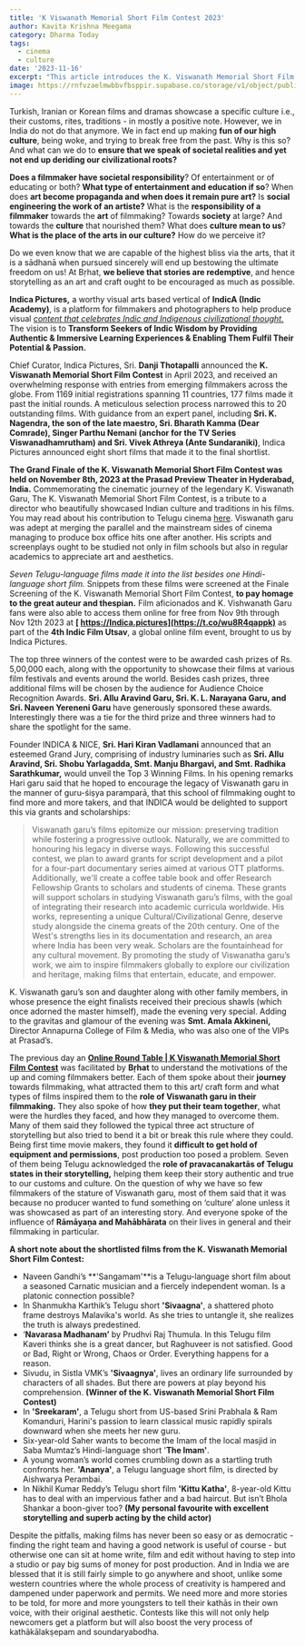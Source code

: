 ```yaml
---
title: 'K Viswanath Memorial Short Film Contest 2023'
author: Kavita Krishna Meegama
category: Dharma Today
tags:
  - cinema
  - culture
date: '2023-11-16'
excerpt: "This article introduces the K. Viswanath Memorial Short Film Contest, showcasing films that honor the legendary director's legacy in depicting Indian culture."
image: https://rnfvzaelmwbbvfbsppir.supabase.co/storage/v1/object/public/brhatwebsite/05dhiti/kviswanathfilmcontest.webp
---
```


Turkish, Iranian or Korean films and dramas showcase a specific culture i.e., their customs, rites, traditions - in mostly a positive note. However, we in India do not do that anymore. We in fact end up making **fun of our high culture**, being woke, and trying to break free from the past. Why is this so? And what can we do to **ensure that we speak of societal realities and yet not end up deriding our civilizational roots?**

**Does a filmmaker have societal responsibility**? Of entertainment or of educating or both? **What type of entertainment and education if so**? When does **art become propaganda and when does it remain pure art?** Is **social engineering the work of an artiste?** What is the **responsibility of a filmmaker** towards the **art** of filmmaking? Towards **society** at large? And towards the **culture** that nourished them? What does **culture mean to us**? **What is the place of the arts in our culture?** How do we perceive it?

Do we even know that we are capable of the highest bliss via the arts, that it is a sādhanā when pursued sincerely will end up bestowing the ultimate freedom on us! At Bṛhat, **we believe that stories are redemptive**, and hence storytelling as an art and craft ought to be encouraged as much as possible.

**Indica Pictures,** a worthy visual arts based vertical of **IndicA (Indic Academy)**, is a platform for filmmakers and photographers to help produce visual _<span style="text-decoration:underline;">content that celebrates Indic and Indigenous civilizational thought.</span>_ The vision is to **Transform Seekers of Indic Wisdom by Providing Authentic & Immersive Learning Experiences & Enabling Them Fulfil Their Potential & Passion.**

Chief Curator, Indica Pictures, Sri. **Danji Thotapalli** announced the **K. Viswanath Memorial Short Film Contest** in April 2023, and received an overwhelming response with entries from emerging filmmakers across the globe. From 1169 initial registrations spanning 11 countries, 177 films made it past the initial rounds. A meticulous selection process narrowed this to 20 outstanding films. With guidance from an expert panel, including **Sri. K. Nagendra, the son of the late maestro, Sri. Bharath Kamma (Dear Comrade), Singer Parthu Nemani (anchor for the TV Series Viswanadhamrutham) and Sri. Vivek Athreya (Ante Sundaraniki)**, Indica Pictures announced eight short films that made it to the final shortlist.

**The Grand Finale of the K. Viswanath Memorial Short Film Contest was held on November 8th, 2023 at the Prasad Preview Theater in Hyderabad, India.** Commemorating the cinematic journey of the legendary K. Viswanath Garu, The K. Viswanath Memorial Short Film Contest, is a tribute to a director who beautifully showcased Indian culture and traditions in his films. You may read about his contribution to Telugu cinema [here](https://www.brhat.in/dhiti/kvishwanathlegacy). Viswanath garu was adept at merging the parallel and the mainstream sides of cinema managing to produce box office hits one after another. His scripts and screenplays ought to be studied not only in film schools but also in regular academics to appreciate art and aesthetics.

_Seven Telugu-language films made it into the list besides one Hindi-language short film._ Snippets from these films were screened at the Finale Screening of the K. Viswanath Memorial Short Film Contest, **to pay homage to the great auteur and thespian.** Film aficionados and K. Vishwanath Garu fans were also able to access them online for free from Nov 9th through Nov 12th 2023 at **[ https://Indica.pictures](https://t.co/wu8R4qappk)** as part of the **4th Indic Film Utsav**, a global online film event, brought to us by Indica Pictures.

The top three winners of the contest were to be awarded cash prizes of Rs. 5,00,000 each, along with the opportunity to showcase their films at various film festivals and events around the world. Besides cash prizes, three additional films will be chosen by the audience for Audience Choice Recognition Awards. **Sri. Allu Aravind Garu, Sri. K. L. Narayana Garu, and Sri. Naveen Yereneni Garu** have generously sponsored these awards. Interestingly there was a tie for the third prize and three winners had to share the spotlight for the same.

Founder INDICA & NICE, **Sri. Hari Kiran Vadlamani** announced that an esteemed Grand Jury, comprising of industry luminaries such as **Sri. Allu Aravind, Sri. Shobu Yarlagadda, Smt. Manju Bhargavi, and Smt. Radhika Sarathkumar,** would unveil the Top 3 Winning Films. In his opening remarks Hari garu said that he hoped to encourage the legacy of Viswanath garu in the manner of guru-śiṣya paramparā, that this school of filmmaking ought to find more and more takers, and that INDICA would be delighted to support this via grants and scholarships:

> Viswanath garu’s films epitomize our mission: preserving tradition while fostering a progressive outlook. Naturally, we are committed to honouring his legacy in diverse ways. Following this successful contest, we plan to award grants for script development and a pilot for a four-part documentary series aimed at various OTT platforms. Additionally, we'll create a coffee table book and offer Research Fellowship Grants to scholars and students of cinema. These grants will support scholars in studying Viswanath garu’s films, with the goal of integrating their research into academic curricula worldwide. His works, representing a unique Cultural/Civilizational Genre, deserve study alongside the cinema greats of the 20th century. One of the West's strengths lies in its documentation and research, an area where India has been very weak. Scholars are the fountainhead for any cultural movement. By promoting the study of Viswanatha garu’s work, we aim to inspire filmmakers globally to explore our civilization and heritage, making films that entertain, educate, and empower.

K. Viswanath garu’s son and daughter along with other family members, in whose presence the eight finalists received their precious shawls (which once adorned the master himself), made the evening very special. Adding to the gravitas and glamour of the evening was **Smt. Amala Akkineni,** Director Annapurna College of Film & Media, who was also one of the VIPs at Prasad’s.

The previous day an **[Online Round Table | K Viswanath Memorial Short Film Contest](https://www.youtube.com/watch?v=xDBIJfx6L5U&t=4109s)** was facilitated by **Bṛhat** to understand the motivations of the up and coming filmmakers better. Each of them spoke about their **journey** towards filmmaking, what attracted them to this art/ craft form and what types of films inspired them to the **role of Viswanath garu in their filmmaking.** They also spoke of how **they put their team together**, what were the hurdles they faced, and how they managed to overcome them. Many of them said they followed the typical three act structure of storytelling but also tried to bend it a bit or break this rule where they could. Being first time movie makers, they found it **difficult to get hold of equipment and permissions**, post production too posed a problem. Seven of them being Telugu acknowledged the **role of pravacanakartās of Telugu states in their storytelling,** helping them keep their story authentic and true to our customs and culture. On the question of why we have so few filmmakers of the stature of Viswanath garu, most of them said that it was because no producer wanted to fund something on ‘culture’ alone unless it was showcased as part of an interesting story. And everyone spoke of the influence of **Rāmāyaṇa and Mahābhārata** on their lives in general and their filmmaking in particular.

**A short note about the shortlisted films from the K. Viswanath Memorial Short Film Contest:**

- Naveen Gandhi’s **'Sangamam'**is a Telugu-language short film about a seasoned Carnatic musician and a fiercely independent woman. Is a platonic connection possible?
- In Shanmukha Karthik’s Telugu short **'Sivaagna'**, a shattered photo frame destroys Malavika's world. As she tries to untangle it, she realizes the truth is always predestined.
- ‘**Navarasa Madhanam’** by Prudhvi Raj Thumula. In this Telugu film Kaveri thinks she is a great dancer, but Raghuveer is not satisfied. Good or Bad, Right or Wrong, Chaos or Order. Everything happens for a reason.
- Sivudu, in Sistla VMK’s **'Sivaagnya'**, lives an ordinary life surrounded by characters of all shades. But there are powers at play beyond his comprehension. **(Winner of the K. Viswanath Memorial Short Film Contest)**
- In **'Sreekaram'**, a Telugu short from US-based Srini Prabhala & Ram Komanduri, Harini's passion to learn classical music rapidly spirals downward when she meets her new guru.
- Six-year-old Saher wants to become the Imam of the local masjid in Saba Mumtaz’s Hindi-language short '**The Imam'**.
- A young woman’s world comes crumbling down as a startling truth confronts her. **'Ananya'**, a Telugu language short film, is directed by Aishwarya Perambai.
- In Nikhil Kumar Reddy’s Telugu short film **'Kittu Katha'**, 8-year-old Kittu has to deal with an impervious father and a bad haircut. But isn’t Bhola Shankar a boon-giver too? **(My personal favourite with excellent storytelling and superb acting by the child actor)**

Despite the pitfalls, making films has never been so easy or as democratic - finding the right team and having a good network is useful of course - but otherwise one can sit at home write, film and edit without having to step into a studio or pay big sums of money for post production. And in India we are blessed that it is still fairly simple to go anywhere and shoot, unlike some western countries where the whole process of creativity is hampered and dampened under paperwork and permits. We need more and more stories to be told, for more and more youngsters to tell their kathās in their own voice, with their original aesthetic. Contests like this will not only help newcomers get a platform but will also boost the very process of kathākālakṣepam and soundaryabodha.
